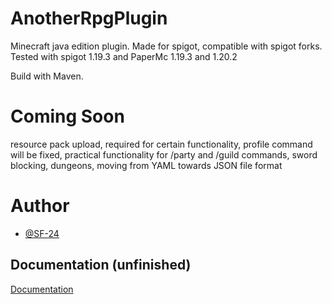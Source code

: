 # AnotherRpgPlugin

Minecraft java edition plugin. Made for spigot, compatible with spigot forks.
Tested with spigot 1.19.3 and PaperMc 1.19.3 and 1.20.2

Build with Maven.

# Coming Soon
resource pack upload, required for certain functionality,
profile command will be fixed,
practical functionality for /party and /guild commands,
sword blocking,
dungeons,
moving from YAML towards JSON file format

# Author
- [@SF-24](https://www.github.com/SF-24)

## Documentation (unfinished)
[Documentation](https://github.com/XpKitty/RpgPlugin/blob/master/docs/index.md)
